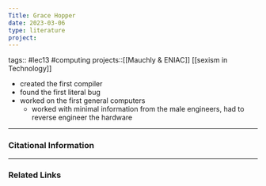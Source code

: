 ```yaml
---
Title: Grace Hopper
date: 2023-03-06
type: literature
project: 
---
```

tags:: #lec13 #computing 
projects::[[Mauchly & ENIAC]] [[sexism in Technology]]


-   created the first compiler
- found the first literal bug
- worked on the first general computers
	- worked with minimal information from the male engineers, had to reverse engineer the hardware

---
### Citational Information



---

### Related Links

